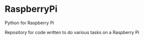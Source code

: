 RaspberryPi
===========

Python for Raspberry Pi

Repository for code written to do various tasks on a Raspberry Pi
